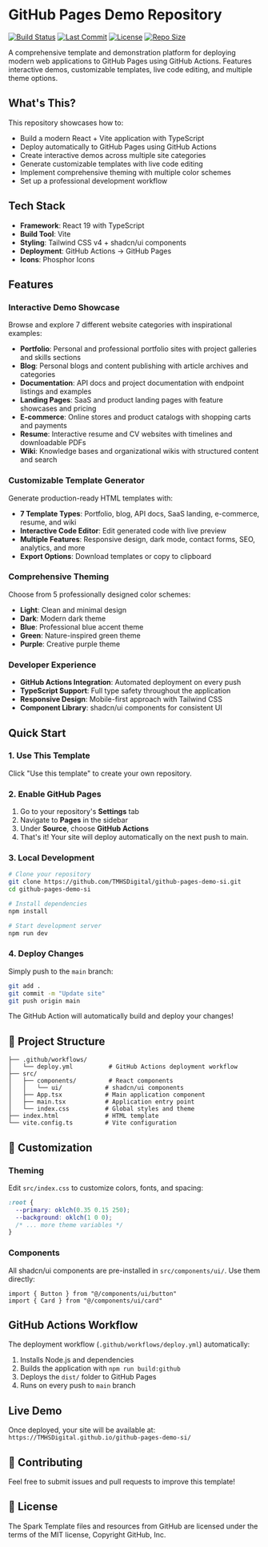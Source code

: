 # GitHub Pages Demo Repository

[![Build Status](https://github.com/TMHSDigital/github-pages-demo-si/actions/workflows/deploy.yml/badge.svg)](https://github.com/TMHSDigital/github-pages-demo-si/actions/workflows/deploy.yml)
[![Last Commit](https://img.shields.io/github/last-commit/TMHSDigital/github-pages-demo-si)](https://github.com/TMHSDigital/github-pages-demo-si/commits/main)
[![License](https://img.shields.io/github/license/TMHSDigital/github-pages-demo-si)](https://github.com/TMHSDigital/github-pages-demo-si/blob/main/LICENSE)
[![Repo Size](https://img.shields.io/github/repo-size/TMHSDigital/github-pages-demo-si)](https://github.com/TMHSDigital/github-pages-demo-si)

A comprehensive template and demonstration platform for deploying modern web applications to GitHub Pages using GitHub Actions. Features interactive demos, customizable templates, live code editing, and multiple theme options.

## What's This?

This repository showcases how to:
- Build a modern React + Vite application with TypeScript
- Deploy automatically to GitHub Pages using GitHub Actions
- Create interactive demos across multiple site categories
- Generate customizable templates with live code editing
- Implement comprehensive theming with multiple color schemes
- Set up a professional development workflow

## Tech Stack

- **Framework**: React 19 with TypeScript
- **Build Tool**: Vite
- **Styling**: Tailwind CSS v4 + shadcn/ui components
- **Deployment**: GitHub Actions → GitHub Pages
- **Icons**: Phosphor Icons

## Features

### Interactive Demo Showcase
Browse and explore 7 different website categories with inspirational examples:
- **Portfolio**: Personal and professional portfolio sites with project galleries and skills sections
- **Blog**: Personal blogs and content publishing with article archives and categories
- **Documentation**: API docs and project documentation with endpoint listings and examples
- **Landing Pages**: SaaS and product landing pages with feature showcases and pricing
- **E-commerce**: Online stores and product catalogs with shopping carts and payments
- **Resume**: Interactive resume and CV websites with timelines and downloadable PDFs
- **Wiki**: Knowledge bases and organizational wikis with structured content and search

### Customizable Template Generator
Generate production-ready HTML templates with:
- **7 Template Types**: Portfolio, blog, API docs, SaaS landing, e-commerce, resume, and wiki
- **Interactive Code Editor**: Edit generated code with live preview
- **Multiple Features**: Responsive design, dark mode, contact forms, SEO, analytics, and more
- **Export Options**: Download templates or copy to clipboard

### Comprehensive Theming
Choose from 5 professionally designed color schemes:
- **Light**: Clean and minimal design
- **Dark**: Modern dark theme
- **Blue**: Professional blue accent theme
- **Green**: Nature-inspired green theme
- **Purple**: Creative purple theme

### Developer Experience
- **GitHub Actions Integration**: Automated deployment on every push
- **TypeScript Support**: Full type safety throughout the application
- **Responsive Design**: Mobile-first approach with Tailwind CSS
- **Component Library**: shadcn/ui components for consistent UI

## Quick Start

### 1. Use This Template
Click "Use this template" to create your own repository.

### 2. Enable GitHub Pages
1. Go to your repository's **Settings** tab
2. Navigate to **Pages** in the sidebar
3. Under **Source**, choose **GitHub Actions**
4. That's it! Your site will deploy automatically on the next push to main.

### 3. Local Development
```bash
# Clone your repository
git clone https://github.com/TMHSDigital/github-pages-demo-si.git
cd github-pages-demo-si

# Install dependencies
npm install

# Start development server
npm run dev
```

### 4. Deploy Changes
Simply push to the `main` branch:
```bash
git add .
git commit -m "Update site"
git push origin main
```

The GitHub Action will automatically build and deploy your changes!

## 📁 Project Structure

```
├── .github/workflows/
│   └── deploy.yml          # GitHub Actions deployment workflow
├── src/
│   ├── components/         # React components
│   │   └── ui/            # shadcn/ui components
│   ├── App.tsx            # Main application component
│   ├── main.tsx           # Application entry point
│   └── index.css          # Global styles and theme
├── index.html             # HTML template
└── vite.config.ts         # Vite configuration
```

## 🎨 Customization

### Theming
Edit `src/index.css` to customize colors, fonts, and spacing:
```css
:root {
  --primary: oklch(0.35 0.15 250);
  --background: oklch(1 0 0);
  /* ... more theme variables */
}
```

### Components
All shadcn/ui components are pre-installed in `src/components/ui/`. Use them directly:
```tsx
import { Button } from "@/components/ui/button"
import { Card } from "@/components/ui/card"
```

## GitHub Actions Workflow

The deployment workflow (`.github/workflows/deploy.yml`) automatically:
1. Installs Node.js and dependencies
2. Builds the application with `npm run build:github`
3. Deploys the `dist/` folder to GitHub Pages
4. Runs on every push to `main` branch

## Live Demo

Once deployed, your site will be available at:
`https://TMHSDigital.github.io/github-pages-demo-si/`

## 🤝 Contributing

Feel free to submit issues and pull requests to improve this template!

## 📄 License 

The Spark Template files and resources from GitHub are licensed under the terms of the MIT license, Copyright GitHub, Inc.